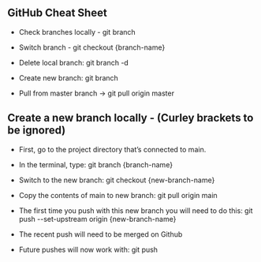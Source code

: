 ## GitHub Cheat Sheet 

* Check branches locally - git branch

* Switch branch - git checkout {branch-name}

* Delete local branch: git branch -d <local-branch>

* Create new branch: git branch <new-branch>

* Pull from master branch -> git pull origin master




## Create a new branch locally - (Curley brackets to be ignored)

* First, go to the project directory that’s connected to main.

* In the terminal, type: git branch {branch-name}

* Switch to the new branch: git checkout {new-branch-name}

* Copy the contents of main to new branch: git pull origin main

* The first time you push with this new branch you will need to do this: git push --set-upstream origin {new-branch-name}

* The recent push will need to be merged on Github

* Future pushes will now work with: git push